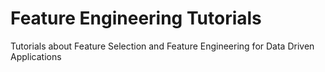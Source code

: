 # Feature Engineering Tutorials

Tutorials about Feature Selection and Feature Engineering for Data Driven Applications
